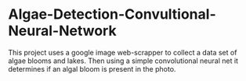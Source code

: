 # Algae-Detection-Convultional-Neural-Network
This project uses a google image web-scrapper to collect a data set of algae blooms and lakes. Then using a simple convolutional neural net it determines if an algal bloom is present in the photo.
